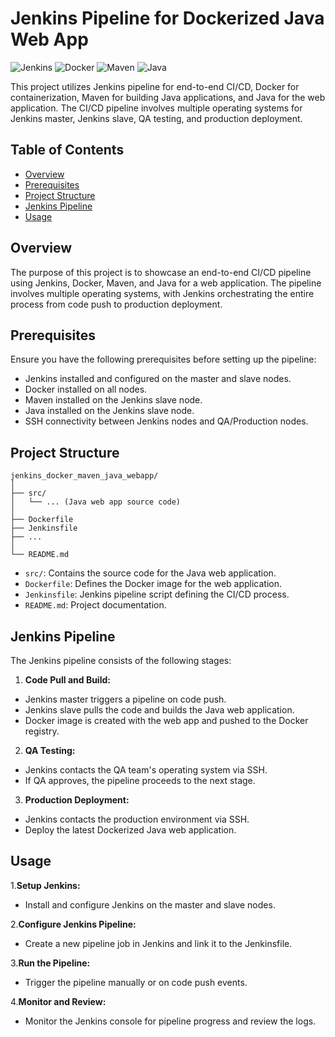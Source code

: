 # Jenkins Pipeline for Dockerized Java Web App

![Jenkins](https://img.shields.io/badge/Jenkins-CI/CD-yellow?style=for-the-badge&logo=jenkins)
![Docker](https://img.shields.io/badge/Docker-Containerization-blue?style=for-the-badge&logo=docker)
![Maven](https://img.shields.io/badge/Maven-Build%20Tool-orange?style=for-the-badge&logo=apache-maven)
![Java](https://img.shields.io/badge/Java-Programming-yellow?style=for-the-badge&logo=java)

This project utilizes Jenkins pipeline for end-to-end CI/CD, Docker for containerization, Maven for building Java applications, and Java for the web application. The CI/CD pipeline involves multiple operating systems for Jenkins master, Jenkins slave, QA testing, and production deployment.

## Table of Contents

- [Overview](#overview)
- [Prerequisites](#prerequisites)
- [Project Structure](#project-structure)
- [Jenkins Pipeline](#jenkins-pipeline)
- [Usage](#usage)


## Overview

The purpose of this project is to showcase an end-to-end CI/CD pipeline using Jenkins, Docker, Maven, and Java for a web application. The pipeline involves multiple operating systems, with Jenkins orchestrating the entire process from code push to production deployment.

## Prerequisites

Ensure you have the following prerequisites before setting up the pipeline:

- Jenkins installed and configured on the master and slave nodes.
- Docker installed on all nodes.
- Maven installed on the Jenkins slave node.
- Java installed on the Jenkins slave node.
- SSH connectivity between Jenkins nodes and QA/Production nodes.

## Project Structure

```plaintext
jenkins_docker_maven_java_webapp/
│
├── src/
│   └── ... (Java web app source code)
│
├── Dockerfile
├── Jenkinsfile
├── ...
│
└── README.md
```

- `src/`: Contains the source code for the Java web application.
- `Dockerfile`: Defines the Docker image for the web application.
- `Jenkinsfile`: Jenkins pipeline script defining the CI/CD process.
- `README.md`: Project documentation.

## Jenkins Pipeline

The Jenkins pipeline consists of the following stages:

1. **Code Pull and Build:**

-  Jenkins master triggers a pipeline on code push.
-  Jenkins slave pulls the code and builds the Java web application.
-  Docker image is created with the web app and pushed to the Docker registry.

2. **QA Testing:**

- Jenkins contacts the QA team's operating system via SSH.
- If QA approves, the pipeline proceeds to the next stage.

3. **Production Deployment:**

- Jenkins contacts the production environment via SSH.
- Deploy the latest Dockerized Java web application.

## Usage
1.**Setup Jenkins:**
- Install and configure Jenkins on the master and slave nodes.

2.**Configure Jenkins Pipeline:**
- Create a new pipeline job in Jenkins and link it to the Jenkinsfile.

3.**Run the Pipeline:**
- Trigger the pipeline manually or on code push events.

4.**Monitor and Review:**
- Monitor the Jenkins console for pipeline progress and review the logs.
